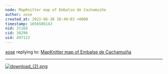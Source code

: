 ```yaml
---
node: MapKnitter map of Embalse de Cachamuiña
author: xose
created_at: 2022-06-30 10:49:03 +0000
timestamp: 1656586143
nid: 31168
cid: 30290
uid: 497123
---
```




[xose](../profile/xose) replying to: [MapKnitter map of Embalse de Cachamuiña](../notes/xose/06-30-2022/mapknitter-map-of-embalse-de-cachamuina)

----
[![download_(2).png](/i/46822)](/i/46822?s=o)

